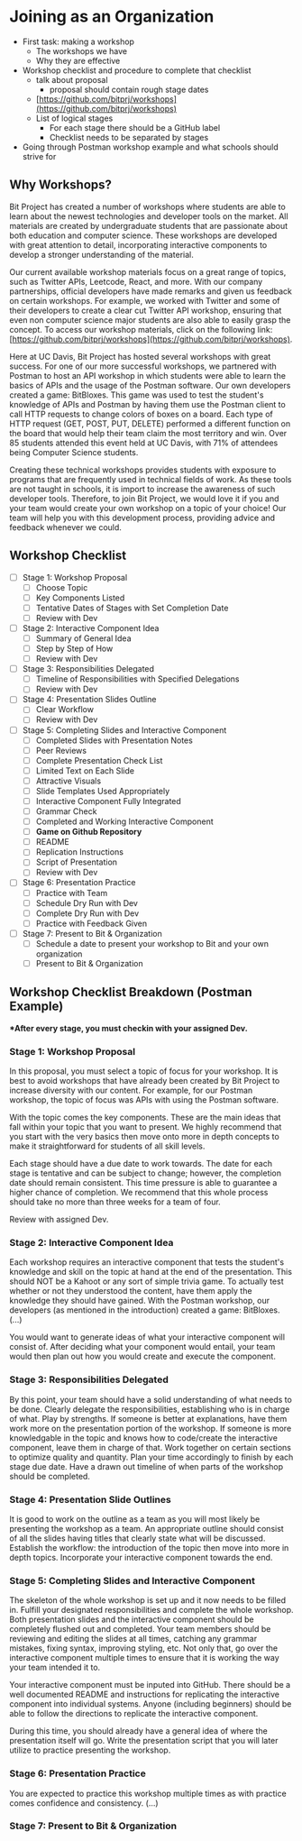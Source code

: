 # Joining as an Organization

* First task: making a workshop
  * The workshops we have
  * Why they are effective
* Workshop checklist and procedure to complete that checklist
  * talk about proposal
    * proposal should contain rough stage dates
  * [https://github.com/bitprj/workshops](https://github.com/bitprj/workshops)
  * List of logical stages 
    * For each stage there should be a GitHub label
    * Checklist needs to be separated by stages
* Going through Postman workshop example and what schools should strive for

## Why Workshops?

Bit Project has created a number of workshops where students are able to learn about the newest technologies and developer tools on the market. All materials are created by undergraduate students that are passionate about both education and computer science. These workshops are developed with great attention to detail, incorporating interactive components to develop a stronger understanding of the material.

Our current available workshop materials focus on a great range of topics, such as Twitter APIs, Leetcode, React, and more. With our company partnerships, official developers have made remarks and given us feedback on certain workshops. For example, we worked with Twitter and some of their developers to create a clear cut Twitter API workshop, ensuring that even non computer science major students are also able to easily grasp the concept. To access our workshop materials, click on the following link: [https://github.com/bitprj/workshops](https://github.com/bitprj/workshops).

Here at UC Davis, Bit Project has hosted several workshops with great success. For one of our more successful workshops, we partnered with Postman to host an API workshop in which students were able to learn the basics of APIs and the usage of the Postman software. Our own developers created a game: BitBloxes. This game was used to test the student's knowledge of APIs and Postman by having them use the Postman client to call HTTP requests to change colors of boxes on a board. Each type of HTTP request \(GET, POST, PUT, DELETE\) performed a different function on the board that would help their team claim the most territory and win. Over 85 students attended this event held at UC Davis, with 71% of attendees being Computer Science students.

Creating these technical workshops provides students with exposure to programs that are frequently used in technical fields of work. As these tools are not taught in schools, it is import to increase the awareness of such developer tools. Therefore, to join Bit Project, we would love it if you and your team would create your own workshop on a topic of your choice! Our team will help you with this development process, providing advice and feedback whenever we could.

## Workshop Checklist

* [ ] Stage 1: Workshop Proposal
  * [ ] Choose Topic
  * [ ] Key Components Listed
  * [ ] Tentative Dates of Stages with Set Completion Date
  * [ ] Review with Dev
* [ ] Stage 2: Interactive Component Idea
  * [ ] Summary of General Idea
  * [ ] Step by Step of How
  * [ ] Review with Dev
* [ ] Stage 3: Responsibilities Delegated
  * [ ] Timeline of Responsibilities with Specified Delegations
  * [ ] Review with Dev
* [ ] Stage 4: Presentation Slides Outline
  * [ ] Clear Workflow
  * [ ] Review with Dev
* [ ] Stage 5: Completing Slides and Interactive Component 
  * [ ] Completed Slides with Presentation Notes 
  * [ ] Peer Reviews
  * [ ] Complete Presentation Check List
  * [ ] Limited Text on Each Slide
  * [ ] Attractive Visuals
  * [ ] Slide Templates Used Appropriately
  * [ ] Interactive Component Fully Integrated
  * [ ] Grammar Check 
  * [ ] Completed and Working Interactive Component
  * [ ] **Game on Github Repository**
  * [ ] README
  * [ ] Replication Instructions
  * [ ] Script of Presentation
  * [ ] Review with Dev
* [ ] Stage 6: Presentation Practice
  * [ ] Practice with Team 
  * [ ] Schedule Dry Run with Dev
  * [ ] Complete Dry Run with Dev
  * [ ] Practice with Feedback Given
* [ ] Stage 7: Present to Bit & Organization
  * [ ] Schedule a date to present your workshop to Bit and your own organization
  * [ ] Present to Bit & Organization

## Workshop Checklist Breakdown \(Postman Example\)

**\*After every stage, you must checkin with your assigned Dev.**

### Stage 1: Workshop Proposal

In this proposal, you must select a topic of focus for your workshop. It is best to avoid workshops that have already been created by Bit Project to increase diversity with our content. For example, for our Postman workshop, the topic of focus was APIs with using the Postman software.

With the topic comes the key components. These are the main ideas that fall within your topic that you want to present. We highly recommend that you start with the very basics then move onto more in depth concepts to make it straightforward for students of all skill levels.

Each stage should have a due date to work towards. The date for each stage is tentative and can be subject to change; however, the completion date should remain consistent. This time pressure is able to guarantee a higher chance of completion. We recommend that this whole process should take no more than three weeks for a team of four.

Review with assigned Dev.

### Stage 2: Interactive Component Idea

Each workshop requires an interactive component that tests the student's knowledge and skill on the topic at hand at the end of the presentation. This should NOT be a Kahoot or any sort of simple trivia game. To actually test whether or not they understood the content, have them apply the knowledge they should have gained. With the Postman workshop, our developers \(as mentioned in the introduction\) created a game: BitBloxes. \(...\)

You would want to generate ideas of what your interactive component will consist of. After deciding what your component would entail, your team would then plan out how you would create and execute the component.

### Stage 3: Responsibilities Delegated

By this point, your team should have a solid understanding of what needs to be done. Clearly delegate the responsibilities, establishing who is in charge of what. Play by strengths. If someone is better at explanations, have them work more on the presentation portion of the workshop. If someone is more knowledgable in the topic and knows how to code/create the interactive component, leave them in charge of that. Work together on certain sections to optimize quality and quantity. Plan your time accordingly to finish by each stage due date. Have a drawn out timeline of when parts of the workshop should be completed.

### Stage 4: Presentation Slide Outlines

It is good to work on the outline as a team as you will most likely be presenting the workshop as a team. An appropriate outline should consist of all the slides having titles that clearly state what will be discussed. Establish the workflow: the introduction of the topic then move into more in depth topics. Incorporate your interactive component towards the end.

### Stage 5: Completing Slides and Interactive Component

The skeleton of the whole workshop is set up and it now needs to be filled in. Fulfill your designated responsibilities and complete the whole workshop. Both presentation slides and the interactive component should be completely flushed out and completed. Your team members should be reviewing and editing the slides at all times, catching any grammar mistakes, fixing syntax, improving styling, etc. Not only that, go over the interactive component multiple times to ensure that it is working the way your team intended it to.

Your interactive component must be inputed into GitHub. There should be a well documented README and instructions for replicating the interactive component into individual systems. Anyone \(including beginners\) should be able to follow the directions to replicate the interactive component.

During this time, you should already have a general idea of where the presentation itself will go. Write the presentation script that you will later utilize to practice presenting the workshop.

### Stage 6: Presentation Practice

You are expected to practice this workshop multiple times as with practice comes confidence and consistency. \(...\)

### Stage 7: Present to Bit & Organization

